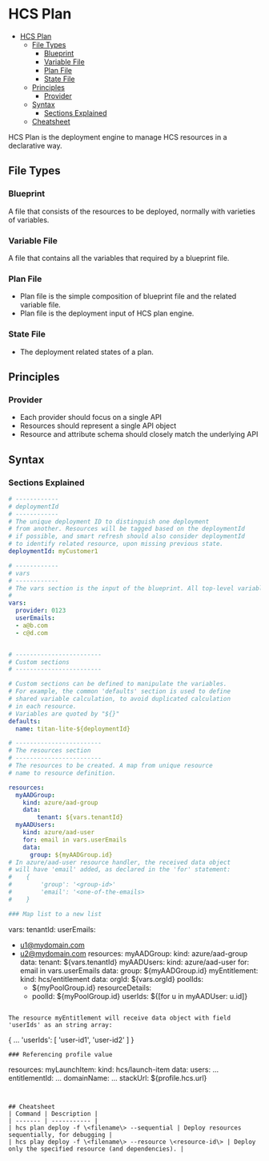 # HCS Plan

- [HCS Plan](#hcs-plan)
  - [File Types](#file-types)
    - [Blueprint](#blueprint)
    - [Variable File](#variable-file)
    - [Plan File](#plan-file)
    - [State File](#state-file)
  - [Principles](#principles)
    - [Provider](#provider)
  - [Syntax](#syntax)
    - [Sections Explained](#sections-explained)
  - [Cheatsheet](#cheatsheet)


HCS Plan is the deployment engine to manage HCS resources in a declarative way.

## File Types

### Blueprint
A file that consists of the resources to be deployed, normally with varieties of variables.

### Variable File
A file that contains all the variables that required by a blueprint file.

### Plan File
- Plan file is the simple composition of blueprint file and the related variable file.
- Plan file is the deployment input of HCS plan engine.

### State File
- The deployment related states of a plan.

## Principles
### Provider
- Each provider should focus on a single API
- Resources should represent a single API object
- Resource and attribute schema should closely match the underlying API


## Syntax
### Sections Explained

```yml
# ------------
# deploymentId
# ------------
# The unique deployment ID to distinguish one deployment 
# from another. Resources will be tagged based on the deploymentId 
# if possible, and smart refresh should also consider deploymentId 
# to identify related resource, upon missing previous state.
deploymentId: myCustomer1

# ------------
# vars
# ------------
# The vars section is the input of the blueprint. All top-level variables are specified here.
# 
vars:
  provider: 0123
  userEmails:
  - a@b.com
  - c@d.com


# ------------------------
# Custom sections
# ------------------------

# Custom sections can be defined to manipulate the variables.
# For example, the common 'defaults' section is used to define
# shared variable calculation, to avoid duplicated calculation
# in each resource.
# Variables are quoted by "${}"
defaults:
  name: titan-lite-${deploymentId}

# ------------------------
# The resources section
# ------------------------
# The resources to be created. A map from unique resource 
# name to resource definition.

resources:
  myAADGroup:
    kind: azure/aad-group
    data:
        tenant: ${vars.tenantId}
  myAADUsers:
    kind: azure/aad-user
    for: email in vars.userEmails
    data:
      group: ${myAADGroup.id}
# In azure/aad-user resource handler, the received data object
# will have 'email' added, as declared in the 'for' statement:
#    {
#        'group': '<group-id>'
#        'email': '<one-of-the-emails>
#    }

### Map list to a new list
```
vars:
  tenantId: <the-tenant-id>
  userEmails:
  - u1@mydomain.com
  - u2@mydomain.com
resources:
  myAADGroup:
    kind: azure/aad-group
    data:
        tenant: ${vars.tenantId}
  myAADUsers:
    kind: azure/aad-user
    for: email in vars.userEmails
    data:
      group: ${myAADGroup.id}
  myEntitlement:
    kind: hcs/entitlement
    data:
      orgId: ${vars.orgId}
      poolIds:
      - ${myPoolGroup.id}
      resourceDetails:
      - poolId: ${myPoolGroup.id}
      userIds: ${[for u in myAADUser: u.id]}
```

The resource myEntitlement will receive data object with field 'userIds' as an string array:
```
{
  ...
  'userIds': [ 'user-id1', 'user-id2' ]
}
```
### Referencing profile value
```
resources:
  myLaunchItem:
    kind: hcs/launch-item
    data:
      users: ...
      entitlementId: ...
      domainName: ...
      stackUrl: ${profile.hcs.url}
```


## Cheatsheet
| Command | Description |
| ------- | ----------- |
| hcs plan deploy -f \<filename\> --sequential | Deploy resources sequentially, for debugging |
| hcs play deploy -f \<filename\> --resource \<resource-id\> | Deploy only the specified resource (and dependencies). |